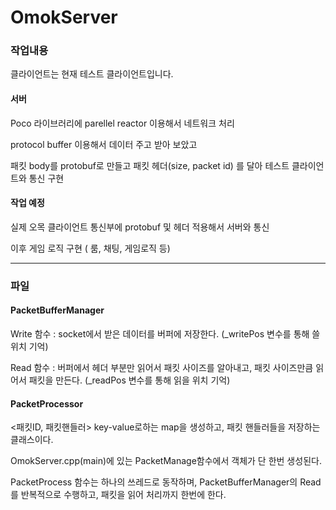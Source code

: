 # OmokServer


### 작업내용

클라이언트는 현재 테스트 클라이언트입니다.

#### 서버

Poco 라이브러리에 parellel reactor 이용해서 네트워크 처리

protocol buffer 이용해서 데이터 주고 받아 보았고

패킷 body를 protobuf로 만들고 패킷 헤더(size, packet id) 를 달아 테스트 클라이언트와 통신 구현

#### 작업 예정

실제 오목 클라이언트 통신부에 protobuf 및 헤더 적용해서 서버와 통신

이후 게임 로직 구현 ( 룸, 채팅, 게임로직 등)

--------------------------

### 파일

#### PacketBufferManager
Write 함수  : socket에서 받은 데이터를 버퍼에 저장한다. (_writePos 변수를 통해 쓸 위치 기억)

Read 함수 : 버퍼에서 헤더 부분만 읽어서 패킷 사이즈를 알아내고, 패킷 사이즈만큼 읽어서 패킷을 만든다. (_readPos 변수를 통해 읽을 위치 기억)

#### PacketProcessor
<패킷ID, 패킷핸들러> key-value로하는 map을 생성하고, 패킷 핸들러들을 저장하는 클래스이다.

OmokServer.cpp(main)에 있는 PacketManage함수에서 객체가 단 한번 생성된다.

PacketProcess 함수는 하나의 쓰레드로 동작하며, PacketBufferManager의 Read를 반복적으로 수행하고, 패킷을 읽어 처리까지 한번에 한다.